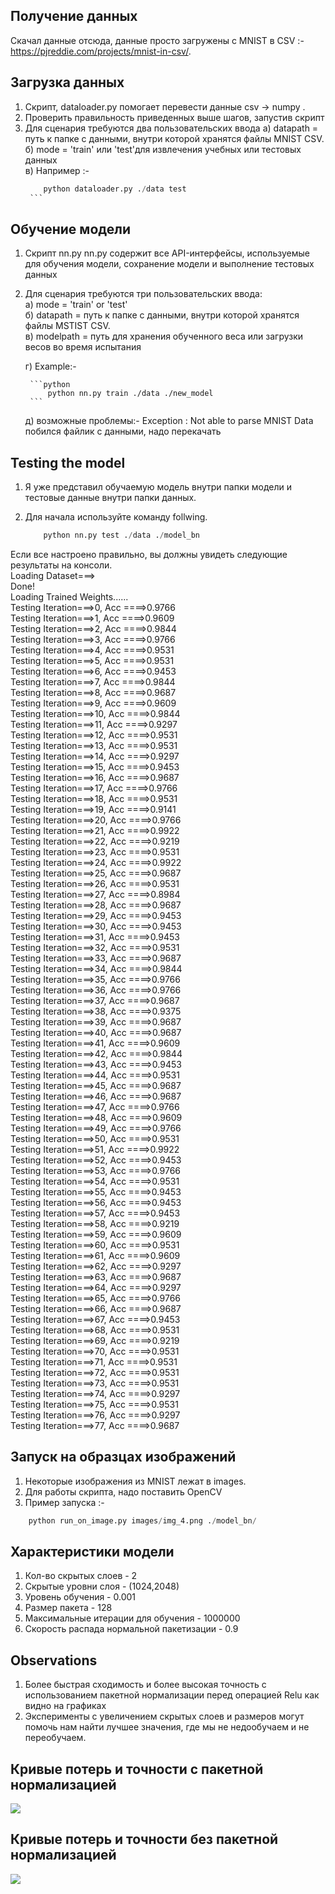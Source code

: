 ## Получение данных
Скачал данные отсюда, данные просто загружены с MNIST в CSV  :- https://pjreddie.com/projects/mnist-in-csv/.

## Загрузка данных
1) Скрипт, dataloader.py помогает перевести данные csv -> numpy .
2) Проверить правильность приведенных выше шагов, запустив скрипт
3) Для сценария требуются два пользовательских ввода
  а) datapath =  путь к папке с данными, внутри которой хранятся файлы MNIST CSV. <br />
  б) mode = 'train' или 'test'для извлечения учебных или тестовых данных<br />
  в) Например :-<br />
      ```python
          python dataloader.py ./data test
       ```
 
## Обучение модели
1) Скрипт  nn.py  nn.py содержит все API-интерфейсы, используемые для обучения модели, сохранение модели и выполнение тестовых данных
2) Для сценария требуются три пользовательских ввода:<br />
    а)   mode = 'train' or 'test' <br />
    б)  datapath =  путь к папке с данными, внутри которой хранятся файлы MSTIST CSV.  <br />
    в) modelpath =  путь для хранения обученного веса или загрузки весов во время испытания <br />
    
    г) Example:-
    
        ```python
            python nn.py train ./data ./new_model
        ```
        
    д) возможные проблемы:-
              Exception : Not able to parse MNIST Data
       побился файлик с данными, надо перекачать

## Testing the model
1) Я уже представил обучаемую модель внутри папки модели и тестовые данные внутри папки данных.
2) Для начала используйте команду follwing.
    
    ```python
        python nn.py test ./data ./model_bn
    ```

  Если все настроено правильно, вы должны увидеть следующие результаты на консоли. <br />
                        Loading Dataset===><br />
                        Done!<br />
                        Loading Trained Weights......<br />
                        Testing Iteration===>0, Acc ====>0.9766<br />
                        Testing Iteration===>1, Acc ====>0.9609<br />
                        Testing Iteration===>2, Acc ====>0.9844<br />
                        Testing Iteration===>3, Acc ====>0.9766<br />
                        Testing Iteration===>4, Acc ====>0.9531<br />
                        Testing Iteration===>5, Acc ====>0.9531<br />
                        Testing Iteration===>6, Acc ====>0.9453<br />
                        Testing Iteration===>7, Acc ====>0.9844<br />
                        Testing Iteration===>8, Acc ====>0.9687<br />
                        Testing Iteration===>9, Acc ====>0.9609<br />
                        Testing Iteration===>10, Acc ====>0.9844<br />
                        Testing Iteration===>11, Acc ====>0.9297<br />
                        Testing Iteration===>12, Acc ====>0.9531<br />
                        Testing Iteration===>13, Acc ====>0.9531<br />
                        Testing Iteration===>14, Acc ====>0.9297<br />
                        Testing Iteration===>15, Acc ====>0.9453<br />
                        Testing Iteration===>16, Acc ====>0.9687<br />
                        Testing Iteration===>17, Acc ====>0.9766<br />
                        Testing Iteration===>18, Acc ====>0.9531<br />
                        Testing Iteration===>19, Acc ====>0.9141<br />
                        Testing Iteration===>20, Acc ====>0.9766<br />
                        Testing Iteration===>21, Acc ====>0.9922<br />
                        Testing Iteration===>22, Acc ====>0.9219<br />
                        Testing Iteration===>23, Acc ====>0.9531<br />
                        Testing Iteration===>24, Acc ====>0.9922<br />
                        Testing Iteration===>25, Acc ====>0.9687<br />
                        Testing Iteration===>26, Acc ====>0.9531<br />
                        Testing Iteration===>27, Acc ====>0.8984<br />
                        Testing Iteration===>28, Acc ====>0.9687<br />
                        Testing Iteration===>29, Acc ====>0.9453<br />
                        Testing Iteration===>30, Acc ====>0.9453<br />
                        Testing Iteration===>31, Acc ====>0.9453<br />
                        Testing Iteration===>32, Acc ====>0.9531<br />
                        Testing Iteration===>33, Acc ====>0.9687<br />
                        Testing Iteration===>34, Acc ====>0.9844<br />
                        Testing Iteration===>35, Acc ====>0.9766<br />
                        Testing Iteration===>36, Acc ====>0.9766<br />
                        Testing Iteration===>37, Acc ====>0.9687<br />
                        Testing Iteration===>38, Acc ====>0.9375<br />
                        Testing Iteration===>39, Acc ====>0.9687<br />
                        Testing Iteration===>40, Acc ====>0.9687<br />
                        Testing Iteration===>41, Acc ====>0.9609<br />
                        Testing Iteration===>42, Acc ====>0.9844<br />
                        Testing Iteration===>43, Acc ====>0.9453<br />
                        Testing Iteration===>44, Acc ====>0.9531<br />
                        Testing Iteration===>45, Acc ====>0.9687<br />
                        Testing Iteration===>46, Acc ====>0.9687<br />
                        Testing Iteration===>47, Acc ====>0.9766<br />
                        Testing Iteration===>48, Acc ====>0.9609<br />
                        Testing Iteration===>49, Acc ====>0.9766<br />
                        Testing Iteration===>50, Acc ====>0.9531<br />
                        Testing Iteration===>51, Acc ====>0.9922<br />
                        Testing Iteration===>52, Acc ====>0.9453<br />
                        Testing Iteration===>53, Acc ====>0.9766<br />
                        Testing Iteration===>54, Acc ====>0.9531<br />
                        Testing Iteration===>55, Acc ====>0.9453<br />
                        Testing Iteration===>56, Acc ====>0.9453<br />
                        Testing Iteration===>57, Acc ====>0.9453<br />
                        Testing Iteration===>58, Acc ====>0.9219<br />
                        Testing Iteration===>59, Acc ====>0.9609<br />
                        Testing Iteration===>60, Acc ====>0.9531<br />
                        Testing Iteration===>61, Acc ====>0.9609<br />
                        Testing Iteration===>62, Acc ====>0.9297<br />
                        Testing Iteration===>63, Acc ====>0.9687<br />
                        Testing Iteration===>64, Acc ====>0.9297<br />
                        Testing Iteration===>65, Acc ====>0.9766<br />
                        Testing Iteration===>66, Acc ====>0.9687<br />
                        Testing Iteration===>67, Acc ====>0.9453<br />
                        Testing Iteration===>68, Acc ====>0.9531<br />
                        Testing Iteration===>69, Acc ====>0.9219<br />
                        Testing Iteration===>70, Acc ====>0.9531<br />
                        Testing Iteration===>71, Acc ====>0.9531<br />
                        Testing Iteration===>72, Acc ====>0.9531<br />
                        Testing Iteration===>73, Acc ====>0.9531<br />
                        Testing Iteration===>74, Acc ====>0.9297<br />
                        Testing Iteration===>75, Acc ====>0.9531<br />
                        Testing Iteration===>76, Acc ====>0.9297<br />
                        Testing Iteration===>77, Acc ====>0.9687<br />

## Запуск на образцах изображений
1) Некоторые изображения из MNIST лежат в images.
2) Для работы скрипта, надо поставить OpenCV
3) Пример запуска :-
  
  ```python
      python run_on_image.py images/img_4.png ./model_bn/
  ```  
## Характеристики модели
1) Кол-во скрытых слоев - 2
2) Скрытые уровни слоя - (1024,2048)
3) Уровень обучения - 0.001
4) Размер пакета - 128
5) Максимальные итерации для обучения - 1000000
6) Скорость распада нормальной пакетизации - 0.9

## Observations
1) Более быстрая сходимость и более высокая точность с использованием пакетной нормализации перед операцией Relu как видно на графиках
2) Эксперименты с увеличением скрытых слоев и размеров могут помочь нам найти лучшее значения, где мы не недообучаем и не переобучаем.

## Кривые потерь и точности с пакетной нормализацией
![](figs/with_bn.png)

## Кривые потерь и точности без пакетной нормализацией
![](figs/without_bn.png)

